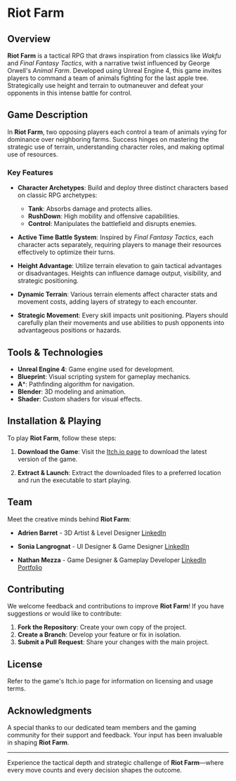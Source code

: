 # Riot Farm

## Overview

**Riot Farm** is a tactical RPG that draws inspiration from classics like *Wakfu* and *Final Fantasy Tactics*, with a narrative twist influenced by George Orwell's *Animal Farm*. Developed using Unreal Engine 4, this game invites players to command a team of animals fighting for the last apple tree. Strategically use height and terrain to outmaneuver and defeat your opponents in this intense battle for control.

## Game Description

In **Riot Farm**, two opposing players each control a team of animals vying for dominance over neighboring farms. Success hinges on mastering the strategic use of terrain, understanding character roles, and making optimal use of resources.

### Key Features

- **Character Archetypes**: Build and deploy three distinct characters based on classic RPG archetypes:
  - **Tank**: Absorbs damage and protects allies.
  - **RushDown**: High mobility and offensive capabilities.
  - **Control**: Manipulates the battlefield and disrupts enemies.

- **Active Time Battle System**: Inspired by *Final Fantasy Tactics*, each character acts separately, requiring players to manage their resources effectively to optimize their turns.

- **Height Advantage**: Utilize terrain elevation to gain tactical advantages or disadvantages. Heights can influence damage output, visibility, and strategic positioning.

- **Dynamic Terrain**: Various terrain elements affect character stats and movement costs, adding layers of strategy to each encounter.

- **Strategic Movement**: Every skill impacts unit positioning. Players should carefully plan their movements and use abilities to push opponents into advantageous positions or hazards.

## Tools & Technologies

- **Unreal Engine 4**: Game engine used for development.
- **Blueprint**: Visual scripting system for gameplay mechanics.
- **A***: Pathfinding algorithm for navigation.
- **Blender**: 3D modeling and animation.
- **Shader**: Custom shaders for visual effects.

## Installation & Playing

To play **Riot Farm**, follow these steps:

1. **Download the Game**:
   Visit the [Itch.io page](https://natwpinerise.itch.io/riot-farm) to download the latest version of the game.

2. **Extract & Launch**:
   Extract the downloaded files to a preferred location and run the executable to start playing.

## Team

Meet the creative minds behind **Riot Farm**:

- **Adrien Barret** - 3D Artist & Level Designer
    [LinkedIn](https://www.linkedin.com/in/adrienvdhba/?originalSubdomain=fr)
  
- **Sonia Langrognat** - UI Designer & Game Designer
    [LinkedIn](https://www.linkedin.com/in/sonia-langrognat-215258a8/)
- **Nathan Mezza** - Game Designer & Gameplay Developer
  [LinkedIn](https://www.linkedin.com/in/nathan-mezza/)
  [Portfolio](https://nathan-mezza-gamedev.framer.ai/)

## Contributing

We welcome feedback and contributions to improve **Riot Farm**! If you have suggestions or would like to contribute:

1. **Fork the Repository**: Create your own copy of the project.
2. **Create a Branch**: Develop your feature or fix in isolation.
3. **Submit a Pull Request**: Share your changes with the main project.

## License

Refer to the game's Itch.io page for information on licensing and usage terms.

## Acknowledgments

A special thanks to our dedicated team members and the gaming community for their support and feedback. Your input has been invaluable in shaping **Riot Farm**.

---

Experience the tactical depth and strategic challenge of **Riot Farm**—where every move counts and every decision shapes the outcome.
